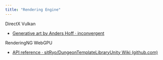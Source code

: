 ```yaml
---
title: "Rendering Engine"
---
```



DirectX
Vulkan

- [Generative art by Anders Hoff · inconvergent](https://inconvergent.net/#writing)

RenderingNG
WebGPU

- [API reference · sitRyo/DungeonTemplateLibraryUnity Wiki (github.com)](https://github.com/sitRyo/DungeonTemplateLibraryUnity/wiki/API-reference)